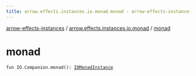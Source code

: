 ```yaml
---
title: arrow.effects.instances.io.monad.monad - arrow-effects-instances
---
```


[arrow-effects-instances](../index.html) / [arrow.effects.instances.io.monad](index.html) / [monad](./monad.html)

# monad

`fun IO.Companion.monad(): `[`IOMonadInstance`](../arrow.effects.instances/-i-o-monad-instance/index.html)